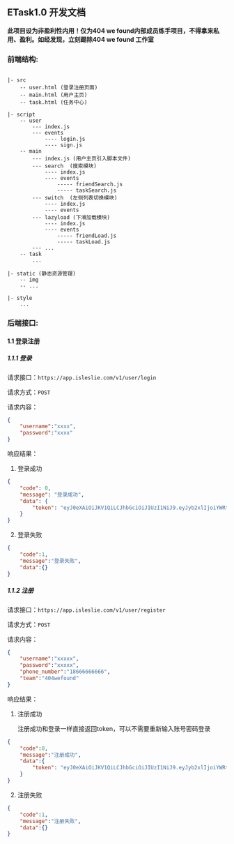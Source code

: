 ## ETask1.0 开发文档
**此项目设为非盈利性内用！仅为404 we found内部成员练手项目，不得拿来私用、盈利。如经发现，立刻踢除404 we found 工作室**



### 前端结构:

```

|- src
	-- user.html (登录注册页面)
	-- main.html (用户主页)
	-- task.html (任务中心)

|- script
	-- user
		--- index.js
		--- events
			---- login.js
			---- sign.js
	-- main
		--- index.js (用户主页引入脚本文件)
		--- search	(搜索模块)
			---- index.js
			---- events
				----- friendSearch.js
				----- taskSearch.js
		--- switch	(左侧列表切换模块)
			---- index.js
			---- events
		--- lazyload (下滑加载模块)
			---- index.js
			---- events
				----- friendLoad.js
				----- taskLoad.js
		--- ...
	-- task
		...
	
|- static (静态资源管理)
	-- img
	-- ...
	
|- style
	...
```



### 后端接口:

#### 1.1 登录注册

##### 1.1.1 登录

请求接口：`https://app.isleslie.com/v1/user/login`

请求方式：`POST`

请求内容：

```json
{
    "username":"xxxx",
    "password":"xxxx"
}
```

响应结果：

1. 登录成功

```json
{
    "code": 0,
    "message": "登录成功",
    "data": {
        "token": "eyJ0eXAiOiJKV1QiLCJhbGciOiJIUzI1NiJ9.eyJyb2xlIjoiYWRtaW4iLCJzdWIiOiJhYWEiLCJpYXQiOjE1ODY0NTA5OTYsImV4cCI6MTU4NjQ1Mjc5Nn0.VkR2ImE0pw29_K3hTE6-vgO6e_lCcVcDYIW-Qlc3YQ0"
    }
}
```

2. 登录失败

```json
{
    "code":1,
    "message":"登录失败",
    "data":{}
}
```



##### 1.1.2 注册

请求接口：`https://app.isleslie.com/v1/user/register`

请求方式：`POST`

请求内容：

```json
{
    "username":"xxxxx",
    "password":"xxxxx",
    "phone_number":"18666666666",
    "team":"404wefound"
}
```

响应结果：

1. 注册成功

   注册成功和登录一样直接返回token，可以不需要重新输入账号密码登录

```json
{
    "code":0,
    "message":"注册成功",
    "data":{
        "token": "eyJ0eXAiOiJKV1QiLCJhbGciOiJIUzI1NiJ9.eyJyb2xlIjoiYWRtaW4iLCJzdWIiOiJhYWEiLCJpYXQiOjE1ODY0NTA5OTYsImV4cCI6MTU4NjQ1Mjc5Nn0.VkR2ImE0pw29_K3hTE6-vgO6e_lCcVcDYIW-Qlc3YQ0"
    }
}
```

2. 注册失败

```json
{
    "code":1,
    "message":"注册失败",
    "data":{}
}
```